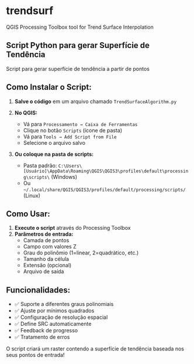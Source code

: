 # trendsurf
QGIS Processing Toolbox tool for Trend Surface Interpolation

## **Script Python para gerar Superfície de Tendência**

Script para gerar superfície de tendência a partir de pontos

## **Como Instalar o Script:**

1. **Salve o código** em um arquivo chamado `TrendSurfaceAlgorithm.py`

2. **No QGIS:**
   - Vá para `Processamento → Caixa de Ferramentas`
   - Clique no botão `Scripts` (ícone de pasta)
   - Vá para `Tools → Add Script from File`
   - Selecione o arquivo salvo

3. **Ou coloque na pasta de scripts:**
   - Pasta padrão: `C:\Users\[Usuário]\AppData\Roaming\QGIS\QGIS3\profiles\default\processing\scripts\` (Windows)
   - Ou `~/.local/share/QGIS/QGIS3/profiles/default/processing/scripts/` (Linux)

## **Como Usar:**

1. **Execute o script** através do Processing Toolbox
2. **Parâmetros de entrada:**
   - Camada de pontos
   - Campo com valores Z
   - Grau do polinômio (1=linear, 2=quadrático, etc.)
   - Tamanho da célula
   - Extensão (opcional)
   - Arquivo de saída

## **Funcionalidades:**

- ✅ Suporte a diferentes graus polinomiais
- ✅ Ajuste por mínimos quadrados
- ✅ Configuração de resolução espacial
- ✅ Define SRC automaticamente
- ✅ Feedback de progresso
- ✅ Tratamento de erros

O script criará um raster contendo a superfície de tendência baseada nos seus pontos de entrada!
